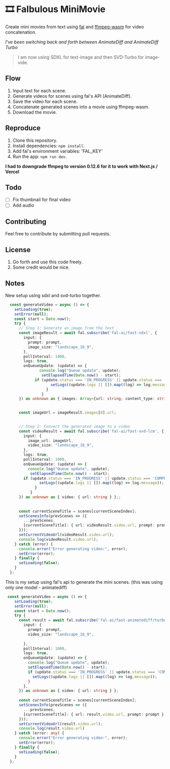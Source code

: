 # 🎞️  Falbulous MiniMovie

Create mini movies from text using [fal](https://fal.ai) and [ffmpeg-wasm](https://ffmpegwasm.netlify.app/) for video concatenation.

*I've been switching back and forth between AnimateDiff and AnimateDiff Turbo* 

> I am now using SDXL for text-image and then SVD-Turbo for image-vide.

## Flow
1. Input text for each scene.
2. Generate videos for scenes using fal's API (AnimateDiff).
3. Save the video for each scene.
3. Concatenate generated scenes into a movie using ffmpeg-wasm.
4. Download the movie.

## Reproduce
1. Clone this repository.
2. Install dependencies: `npm install`.
3. Add fal's environment variables: 'FAL_KEY'
3. Run the app: `npm run dev`.

**I had to downgrade ffmpeg to version 0.12.6 for it to work with Next.js / Vercel**

## Todo
- [ ] Fix thumbnail for final video
- [ ] Add audio

## Contributing
Feel free to contribute by submitting pull requests.

## License

1. Go forth and use this code freely.
2. Some credit would be nice.


## Notes

New setup using sdxl and svd-turbo together.

```TypeScript
  const generateVideo = async () => {
    setLoading(true);
    setError(null);
    const start = Date.now();
    try {
      // Step 1: Generate an image from the text
      const imageResult = await fal.subscribe('fal-ai/fast-sdxl', {
        input: {
          prompt: prompt,
          image_size: "landscape_16_9",
        },
        pollInterval: 1000,
        logs: true,
        onQueueUpdate: (update) => {
               console.log("Queue update", update);
                setElapsedTime(Date.now() - start);
             if (update.status === 'IN_PROGRESS' || update.status === 'COMPLETED') {
                    setLogs((update.logs || []).map((log) => log.message));
                  }
                }
      }) as unknown as { images: Array<{url: string; content_type: string;}>; };
      

      const imageUrl = imageResult.images[0].url;

  
      // Step 2: Convert the generated image to a video
      const videoResult = await fal.subscribe('fal-ai/fast-svd-lcm', {
        input: {
          image_url: imageUrl,
          video_size: "landscape_16_9",
        },
        logs: true,
        pollInterval: 1000,
        onQueueUpdate: (update) => {
          console.log("Queue update", update);
           setElapsedTime(Date.now() - start);
        if (update.status === 'IN_PROGRESS' || update.status === 'COMPLETED') {
               setLogs((update.logs || []).map((log) => log.message));
             }
           }
      }) as unknown as { video: { url: string } };;
      
  
      const currentSceneTitle = scenes[currentSceneIndex];
      setScenesInfo(prevScenes => ({
        ...prevScenes,
        [currentSceneTitle]: { url: videoResult.video.url, prompt: prompt }
      }));
      setCurrentVideoUrl(videoResult.video.url);
      console.log(videoResult.video.url);
    } catch (error) {
      console.error("Error generating video:", error);
      setError(error);
    } finally {
      setLoading(false);
    }
  };
```

This is my setup using fal's api to generate the mini scenes. (this was using only one model - animatediff)

```TypeScript
 const generateVideo = async () => {
    setLoading(true);
    setError(null);
    const start = Date.now();
    try {
      const result = await fal.subscribe('fal-ai/fast-animatediff/turbo/text-to-video', {
        input: {
          prompt: prompt,
          video_size: "landscape_16_9",
          
        },
        pollInterval: 1000,
        logs: true,
        onQueueUpdate: (update) => {
          console.log("Queue update", update);
          setElapsedTime(Date.now() - start);
          if (update.status === 'IN_PROGRESS' || update.status === 'COMPLETED') {
            setLogs((update.logs || []).map((log) => log.message));
          }
        },
      }) as unknown as { video: { url: string } };
  
      const currentSceneTitle = scenes[currentSceneIndex];
      setScenesInfo(prevScenes => ({
        ...prevScenes,
        [currentSceneTitle]: { url: result.video.url, prompt: prompt }
      }));
      setCurrentVideoUrl(result.video.url);
      console.log(result.video.url)
    } catch (error: any) {
      console.error("Error generating video:", error);
      setError(error);
    } finally {
      setLoading(false);
    }
  };
```
